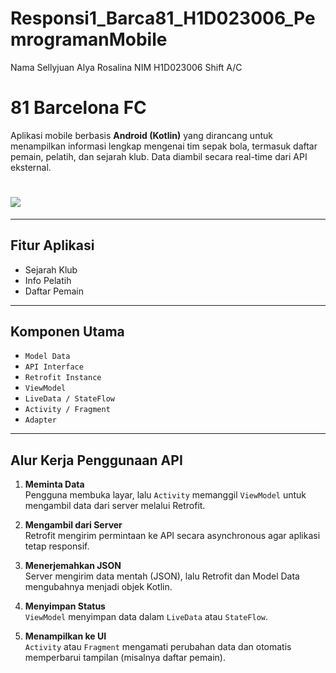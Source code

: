 ﻿# Responsi1_Barca81_H1D023006_PemrogramanMobile

 Nama Sellyjuan Alya Rosalina
 NIM H1D023006
 Shift A/C


# 81 Barcelona FC
Aplikasi mobile berbasis **Android (Kotlin)** yang dirancang untuk menampilkan informasi lengkap mengenai tim sepak bola, termasuk daftar pemain, pelatih, dan sejarah klub. Data diambil secara real-time dari API eksternal.
# ![](Responsi_Barca81_H1D023006%20(1).gif)

---

## Fitur Aplikasi

- Sejarah Klub  
- Info Pelatih  
- Daftar Pemain  

---

## Komponen Utama

- `Model Data`  
- `API Interface`  
- `Retrofit Instance`  
- `ViewModel`  
- `LiveData / StateFlow`  
- `Activity / Fragment`  
- `Adapter`  

---

## Alur Kerja Penggunaan API

1. **Meminta Data**  
   Pengguna membuka layar, lalu `Activity` memanggil `ViewModel` untuk mengambil data dari server melalui Retrofit.

2. **Mengambil dari Server**  
   Retrofit mengirim permintaan ke API secara asynchronous agar aplikasi tetap responsif.

3. **Menerjemahkan JSON**  
   Server mengirim data mentah (JSON), lalu Retrofit dan Model Data mengubahnya menjadi objek Kotlin.

4. **Menyimpan Status**  
   `ViewModel` menyimpan data dalam `LiveData` atau `StateFlow`.

5. **Menampilkan ke UI**  
   `Activity` atau `Fragment` mengamati perubahan data dan otomatis memperbarui tampilan (misalnya daftar pemain).





